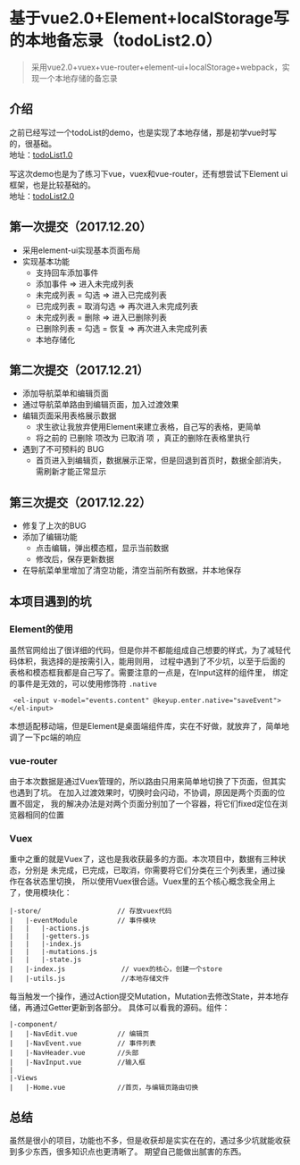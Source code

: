 # 基于vue2.0+Element+localStorage写的本地备忘录（todoList2.0）
> 采用vue2.0+vuex+vue-router+element-ui+localStorage+webpack，实现一个本地存储的备忘录

## 介绍
 之前已经写过一个todoList的demo，也是实现了本地存储，那是初学vue时写的，很基础。      
 地址：[todoList1.0](https://wungjyan.github.io/demo/vue-todolist1.0/index.html#all)    
 
 写这次demo也是为了练习下vue，vuex和vue-router，还有想尝试下Element ui框架，也是比较基础的。        
 地址：[todoList2.0](https://wungjyan.github.io/demo/vue-todolist2.0/dist/index.html#/)
 
## 第一次提交（2017.12.20）

- 采用element-ui实现基本页面布局
- 实现基本功能
  - 支持回车添加事件
  - 添加事件 => 进入未完成列表
  - 未完成列表 = 勾选 => 进入已完成列表
  - 已完成列表 = 取消勾选 => 再次进入未完成列表
  - 未完成列表 = 删除 => 进入已删除列表
  - 已删除列表 = 勾选 = 恢复 => 再次进入未完成列表
  - 本地存储化

## 第二次提交（2017.12.21）

- 添加导航菜单和编辑页面
- 通过导航菜单路由到编辑页面，加入过渡效果
- 编辑页面采用表格展示数据
  - 求生欲让我放弃使用Element来建立表格，自己写的表格，更简单
  - 将之前的 已删除 项改为 已取消 项 ，真正的删除在表格里执行
- 遇到了不可预料的 BUG
  - 首页进入到编辑页，数据展示正常，但是回退到首页时，数据全部消失，需刷新才能正常显示
  
## 第三次提交（2017.12.22）
- 修复了上次的BUG
- 添加了编辑功能
  - 点击编辑，弹出模态框，显示当前数据
  - 修改后，保存更新数据
- 在导航菜单里增加了清空功能，清空当前所有数据，并本地保存

## 本项目遇到的坑
### Element的使用    
虽然官网给出了很详细的代码，但是你并不都能组成自己想要的样式，为了减轻代码体积，我选择的是按需引入，能用则用，
过程中遇到了不少坑，以至于后面的表格和模态框我都是自己写了。需要注意的一点是，在Input这样的组件里，
绑定的事件是无效的，可以使用修饰符 `.native`     
```
 <el-input v-model="events.content" @keyup.enter.native="saveEvent"></el-input>
```
本想适配移动端，但是Element是桌面端组件库，实在不好做，就放弃了，简单地调了一下pc端的响应

### vue-router
由于本次数据是通过Vuex管理的，所以路由只用来简单地切换了下页面，但其实也遇到了坑。
在加入过渡效果时，切换时会闪动，不协调，原因是两个页面的位置不固定，
我的解决办法是对两个页面分别加了一个容器，将它们fixed定位在浏览器相同的位置

### Vuex
重中之重的就是Vuex了，这也是我收获最多的方面。本次项目中，数据有三种状态，分别是
未完成，已完成，已取消，你需要将它们分类在三个列表里，通过操作在各状态里切换，
所以使用Vuex很合适。Vuex里的五个核心概念我全用上了，使用模块化：
```
|-store/                   // 存放vuex代码
|   |-eventModule          // 事件模块
|   |   |-actions.js
|   |   |-getters.js
|   |   |-index.js
|   |   |-mutations.js
|   |   |-state.js      
|   |-index.js              // vuex的核心，创建一个store
|   |-utils.js              //本地存储文件
```
每当触发一个操作，通过Action提交Mutation，Mutation去修改State，并本地存储，再通过Getter更新到各部分。
具体可以看我的源码。组件：
```
|-component/                
|   |-NavEdit.vue          // 编辑页
|   |-NavEvent.vue         // 事件列表
|   |-NavHeader.vue        //头部
|   |-NavInput.vue         //输入框
|         
|-Views              
|   |-Home.vue             //首页，与编辑页路由切换
```

## 总结
虽然是很小的项目，功能也不多，但是收获却是实实在在的，遇过多少坑就能收获到多少东西，很多知识点也更清晰了。
期望自己能做出腻害的东西。
